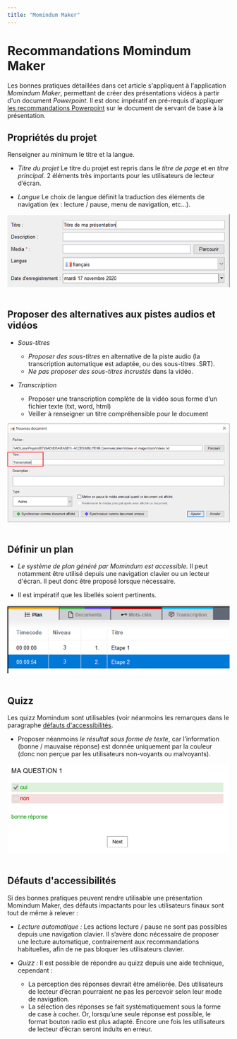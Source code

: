 ```yaml
---
title: "Momindum Maker"
---
```


# Recommandations Momindum Maker

Les bonnes pratiques détaillées dans cet article s'appliquent à l'application *Momindum Maker*, permettant de créer des présentations vidéos à partir d'un document *Powerpoint*.
Il est donc impératif en pré-requis d'appliquer <a href="http://localhost:8080/fr/contenu-editorial/powerpoint/">les recommandations Powerpoint</a> sur le document de servant de base à la présentation.

## Propriétés du projet
Renseigner au minimum le titre et la langue.

- *Titre du projet*
Le titre du projet est repris dans le *titre de page* et en *titre principal*.
2 éléments très importants pour les utilisateurs de lecteur d’écran.

- *Langue*
Le choix de langue définit la traduction des éléments de navigation (ex : lecture / pause, menu de navigation, etc…).

<img alt="" src="/fr/contenu-editorial/images/titre-presentation.png" class="img-fluid" />  &nbsp;

## Proposer des alternatives aux pistes audios et vidéos
- *Sous-titres*
	- *Proposer des sous-titres* en alternative de la piste audio (la transcription automatique est adaptée, ou des sous-titres .SRT).
	- *Ne pas proposer des sous-titres incrustés* dans la vidéo.

- *Transcription*
	- Proposer une transcription complète de la vidéo sous forme d’un fichier texte (txt, word, html)
	- Veiller à renseigner un titre compréhensible pour le document
	
<img alt="" src="/fr/contenu-editorial/images/momindum-alternative.png" class="img-fluid" />  &nbsp;
	
## Définir un plan
- *Le système de plan généré par Momindum est accessible.*
Il peut notamment être utilisé depuis une navigation clavier ou un lecteur d'écran.
Il peut donc être proposé lorsque nécessaire.

- Il est impératif que les libellés soient pertinents.

<img alt="" src="/fr/contenu-editorial/images/momindum-plan.png" class="img-fluid" />  &nbsp;
	
## Quizz
Les quizz Momindum sont utilisables (voir néanmoins les remarques dans le paragraphe <a href="/fr/contenu-editorial/e-learning/momindum/#defauts-daccessibilites">défauts d'accessibilités</a>.

- Proposer néanmoins *le résultat sous forme de texte*, car l’information (bonne / mauvaise réponse) est donnée uniquement par la couleur (donc non perçue par les utilisateurs non-voyants ou malvoyants).

<img alt="" src="/fr/contenu-editorial/images/momindum-quizz.png" class="img-fluid" />  &nbsp;
	
## Défauts d'accessibilités

Si des bonnes pratiques peuvent rendre utilisable une présentation Momindum Maker, des défauts impactants pour les utilisateurs finaux sont tout de même à relever :

- *Lecture automatique :*
Les actions lecture / pause  ne sont pas possibles depuis une navigation clavier.
Il s’avère donc nécessaire de proposer une lecture automatique, contrairement aux recommandations habituelles, afin de ne pas bloquer les utilisateurs clavier.

- *Quizz :*
Il est possible de répondre au quizz depuis une aide technique, cependant :

	- La perception des réponses devrait être améliorée.
	Des utilisateurs de lecteur d’écran pourraient ne pas les percevoir selon leur mode de navigation.
	- La sélection des réponses se fait systématiquement sous la forme de case à cocher.
	Or, lorsqu’une seule réponse est possible, le format bouton radio est plus adapté.
	Encore une fois les utilisateurs de lecteur d’écran seront induits en erreur.




